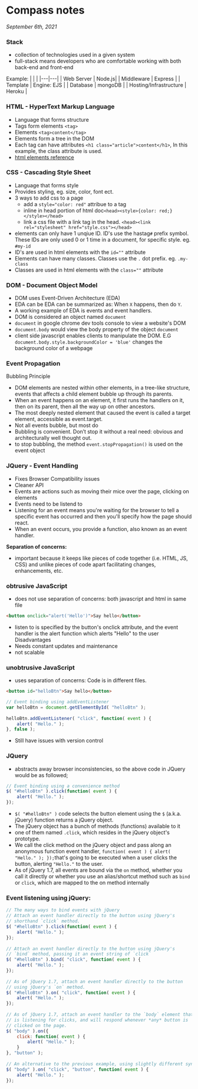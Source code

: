 # Compass notes
*September 6th, 2021*
### Stack
  * collection of technologies used in a given system
  * full-stack means developers who are comfortable working with both back-end and front-end
  
Example:
|   |   |
|---|---|
| Web Server | Node.js|
| Middleware | Express |
| Template | Engine: EJS |
| Database | mongoDB |
| Hosting/Infrastructure | Heroku |

### HTML - HyperText Markup Language
  * Language that forms structure
  * Tags form elements `<tag>`
  * Elements `<tag>content</tag>`
  * Elements form a tree in the DOM
  * Each tag can have attributes `<h1 class="article">content</h1>`, In this example, the class attribute is used.
  * [html elements reference](https://developer.mozilla.org/en-US/docs/Web/HTML/Element)

### CSS - Cascading Style Sheet
  * Language that forms style
  * Provides styling, eg. size, color, font ect.
  * 3 ways to add css to a page
    * add a `style="color: red"` attribue to a tag
    * inline in head portion of html doc`<head><style>{color: red;}</style></head>`
    * link a css file with a link tag in the head. `<head><link rel="stylesheet" href="style.css"></head>`
  * elements can only have 1 unqiue ID. ID's use the hastag`#` prefix symbol. These IDs are only used 0 or 1 time in a document, for specific style. eg. `#my-id`
  * ID's are used in html elements with the `id=""` attribute
  * Elements can have many classes. Classes use the `.` dot prefix. eg. `.my-class`
  * Classes are used in html elements with the `class=""` attribute

### DOM - Document Object Model
  * DOM uses Event-Driven Architecture (EDA)
  * EDA can be EDA can be summarized as: When `X` happens, then do `Y`.
  * A working example of EDA is events and event handlers.
  * DOM is considered an object named `document`
  * `document` in google chrome dev tools console to view a website's DOM
  * `document.body` would view the body property of the object `document`
  * client side javascript enables clients to manipulate the DOM. E.G `document.body.style.backgroundColor = 'blue'` changes the background color of a webpage

### Event Propagation
Bubbling Principle
  * DOM elements are nested within other elements, in a tree-like structure, events that affects a child element bubble up through its parents.
  * When an event happens on an element, it first runs the handlers on it, then on its parent, then all the way up on other ancestors.
  * The most deeply nested element that caused the event is called a target element, accessible as event.target.
  * Not all events bubble, but most do
  * Bubbling is convenient. Don’t stop it without a real need: obvious and architecturally well thought out.
  * to stop bubbling, the method `event.stopPropagation()` is used on the event object

### JQuery - Event Handling
  * Fixes Browser Compatibility issues
  * Cleaner API
  * Events are actions such as moving their mice over the page, clicking on elements
  * Events need to be listend to
  * Listening for an event means you're waiting for the browser to tell a specific event has occurred and then you'll specify how the page should react.
  * When an event occurs, you provide a function, also known as an event handler.

**Separation of concerns:**
  * important because it keeps like pieces of code together (i.e. HTML, JS, CSS) and unlike pieces of code apart facilitating changes, enhancements, etc.

### obtrusive JavaScript
  * does not use separation of concerns: both javascript and html in same file
```html
<button onclick="alert('Hello')">Say hello</button>
```
  * listen to is specified by the button's onclick attribute, and the event handler is the alert function which alerts "Hello" to the user
Disadvantages
  * Needs constant updates and maintenance
  * not scalable

### unobtrusive JavaScript
  * uses separation of concerns: Code is in different files.

```html
<button id="helloBtn">Say hello</button>
```

```js
// Event binding using addEventListener
var helloBtn = document.getElementById( "helloBtn" );
 
helloBtn.addEventListener( "click", function( event ) {
    alert( "Hello." );
}, false );
```
  * Still have issues with version control

### JQuery 
  * abstracts away browser inconsistencies, so the above code in JQuery would be as followed;
```js
// Event binding using a convenience method
$( "#helloBtn" ).click(function( event ) {
    alert( "Hello." );
});
```
  * `$( "#helloBtn" )` code selects the button element using the `$` (a.k.a. jQuery) function returns a jQuery object.
  * The jQuery object has a bunch of methods (functions) available to it
  * one of them named `.click`, which resides in the jQuery object's prototype. 
  * We call the click method on the jQuery object and pass along an anonymous function event handler, `function( event ) {
    alert( "Hello." );
  });`that's going to be executed when a user clicks the button, alerting `"Hello."` to the user.
  * As of jQuery 1.7, all events are bound via the `on` method, whether you call it directly or whether you use an alias/shortcut method such as `bind` or `click`, which are mapped to the on method internally

### Event listening using jQuery:
```js
// The many ways to bind events with jQuery
// Attach an event handler directly to the button using jQuery's
// shorthand `click` method.
$( "#helloBtn" ).click(function( event ) {
    alert( "Hello." );
});
 
// Attach an event handler directly to the button using jQuery's
// `bind` method, passing it an event string of `click`
$( "#helloBtn" ).bind( "click", function( event ) {
    alert( "Hello." );
});
 
// As of jQuery 1.7, attach an event handler directly to the button
// using jQuery's `on` method.
$( "#helloBtn" ).on( "click", function( event ) {
    alert( "Hello." );
});
 
// As of jQuery 1.7, attach an event handler to the `body` element that
// is listening for clicks, and will respond whenever *any* button is
// clicked on the page.
$( "body" ).on({
    click: function( event ) {
        alert( "Hello." );
    }
}, "button" );
 
// An alternative to the previous example, using slightly different syntax.
$( "body" ).on( "click", "button", function( event ) {
    alert( "Hello." );
});
```